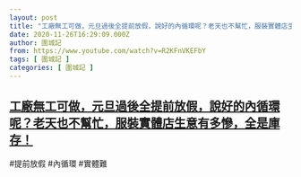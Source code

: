 ```yaml
---
layout: post
title: "工廠無工可做，元旦過後全提前放假，說好的內循環呢？老天也不幫忙，服裝實體店生意有多慘，全是庫存！"
date: 2020-11-26T16:29:09.000Z
author: 圍城記
from: https://www.youtube.com/watch?v=R2KFnVKEFbY
tags: [ 圍城記 ]
categories: [ 圍城記 ]
---
```

<!--1606408149000-->
[工廠無工可做，元旦過後全提前放假，說好的內循環呢？老天也不幫忙，服裝實體店生意有多慘，全是庫存！](https://www.youtube.com/watch?v=R2KFnVKEFbY)
------

<div>
#提前放假 #內循環 #實體難
</div>
